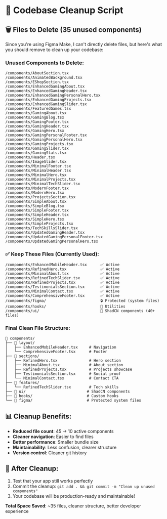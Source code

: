 # 🧹 Codebase Cleanup Script

## 🗑️ Files to Delete (35 unused components)

Since you're using Figma Make, I can't directly delete files, but here's what you should remove to clean up your codebase:

### **Unused Components to Delete:**
```
/components/AboutSection.tsx
/components/AnimatedBackground.tsx
/components/EShopSection.tsx
/components/EnhancedGamingAbout.tsx
/components/EnhancedGamingHeader.tsx
/components/EnhancedGamingPersonalHero.tsx
/components/EnhancedGamingProjects.tsx
/components/EnhancedGamingSlider.tsx
/components/FeaturedGames.tsx
/components/GamingAbout.tsx
/components/GamingBlog.tsx
/components/GamingFooter.tsx
/components/GamingHeader.tsx
/components/GamingHero.tsx
/components/GamingPersonalFooter.tsx
/components/GamingPersonalHero.tsx
/components/GamingProjects.tsx
/components/GamingSlider.tsx
/components/GamingStats.tsx
/components/Header.tsx
/components/ImageSlider.tsx
/components/MinimalFooter.tsx
/components/MinimalHeader.tsx
/components/MinimalHero.tsx
/components/MinimalProjects.tsx
/components/MinimalTechSlider.tsx
/components/ModernFooter.tsx
/components/ModernHero.tsx
/components/ProjectsSection.tsx
/components/SimpleAbout.tsx
/components/SimpleBlog.tsx
/components/SimpleFooter.tsx
/components/SimpleHeader.tsx
/components/SimpleHero.tsx
/components/SimpleProjects.tsx
/components/TechSkillsSlider.tsx
/components/UpdatedGamingHeader.tsx
/components/UpdatedGamingPersonalFooter.tsx
/components/UpdatedGamingPersonalHero.tsx
```

### **✅ Keep These Files (Currently Used):**
```
/components/EnhancedMobileHeader.tsx      ✅ Active
/components/RefinedHero.tsx               ✅ Active
/components/MinimalAbout.tsx              ✅ Active
/components/RefinedTechSlider.tsx         ✅ Active
/components/RefinedProjects.tsx           ✅ Active
/components/TestimonialsSection.tsx       ✅ Active
/components/MinimalContact.tsx            ✅ Active
/components/ComprehensiveFooter.tsx       ✅ Active
/components/figma/                        🔒 Protected (system files)
/components/hooks/                        🔧 Utilities
/components/ui/                           🎨 ShadCN components (40+ files)
```

### **Final Clean File Structure:**
```
📁 components/
├── 📁 layout/
│   ├── EnhancedMobileHeader.tsx     # Navigation
│   └── ComprehensiveFooter.tsx      # Footer
├── 📁 sections/
│   ├── RefinedHero.tsx              # Hero section
│   ├── MinimalAbout.tsx             # About section
│   ├── RefinedProjects.tsx          # Projects showcase
│   ├── TestimonialsSection.tsx      # Social proof
│   └── MinimalContact.tsx           # Contact CTA
├── 📁 features/
│   └── RefinedTechSlider.tsx        # Tech skills
├── 📁 ui/                           # ShadCN components
├── 📁 hooks/                        # Custom hooks
└── 📁 figma/                        # Protected system files
```

## 📊 Cleanup Benefits:
- **Reduced file count**: 45 → 10 active components
- **Cleaner navigation**: Easier to find files
- **Better performance**: Smaller bundle size
- **Maintainability**: Less confusion, clearer structure
- **Version control**: Cleaner git history

## 🚀 After Cleanup:
1. Test that your app still works perfectly
2. Commit the cleanup: `git add . && git commit -m "Clean up unused components"`
3. Your codebase will be production-ready and maintainable!

**Total Space Saved**: ~35 files, cleaner structure, better developer experience